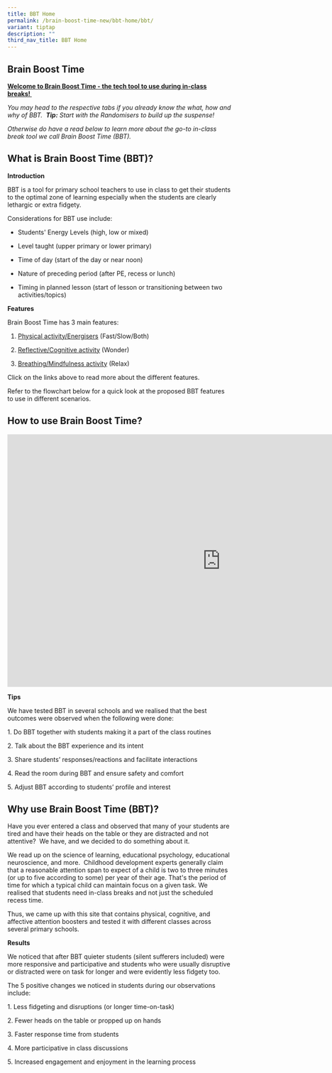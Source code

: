 ```yaml
---
title: BBT Home
permalink: /brain-boost-time-new/bbt-home/bbt/
variant: tiptap
description: ""
third_nav_title: BBT Home
---
```

<h2>Brain Boost Time</h2>
<p><strong><u>Welcome to Brain Boost Time - the tech tool to use during in-class breaks!&nbsp;</u></strong>
</p>
<p><em>You may head to the respective tabs if you already know the what, how and why of BBT.&nbsp; </em><strong><em>Tip:</em></strong><em> Start with the Randomisers to build up the suspense!</em>
</p>
<p><em>Otherwise do have a read below to learn more about the go-to in-class break tool we call Brain Boost Time (BBT).</em>
</p>
<p></p>
<h2>What is Brain Boost Time (BBT)?</h2>
<p><strong>Introduction</strong>
</p>
<p>BBT is a tool for primary school teachers to use in class to get their
students to the optimal zone of learning especially when the students are
clearly lethargic or extra fidgety.&nbsp;&nbsp;</p>
<p>Considerations for BBT use include:</p>
<ul>
<li>
<p>Students' Energy Levels (high, low or mixed)</p>
</li>
<li>
<p>Level taught (upper primary or lower primary)</p>
</li>
<li>
<p>Time of day (start of the day or near noon)</p>
</li>
<li>
<p>Nature of preceding period (after PE, recess or lunch)</p>
</li>
<li>
<p>Timing in planned lesson (start of lesson or transitioning between two
activities/topics)&nbsp;</p>
</li>
</ul>
<p></p>
<p><strong>Features</strong>
</p>
<p>Brain Boost Time has 3 main features:</p>
<ol>
<li>
<p><a href="https://docs.google.com/presentation/d/1k0JkThe4IU1JFAPkLD5RYu2ywruktFFxw_pmF4yZmCI/edit?pli=1#slide=id.gd62708cf34_0_829" class="XqQF9c" rel="noopener noreferrer nofollow" target="_blank"><u>Physical activity/Energisers</u></a> (Fast/Slow/Both)</p>
</li>
<li>
<p><a href="https://docs.google.com/presentation/d/1k0JkThe4IU1JFAPkLD5RYu2ywruktFFxw_pmF4yZmCI/edit?pli=1#slide=id.gd62708cf34_0_843" class="XqQF9c" rel="noopener noreferrer nofollow" target="_blank"><u>Reflective/Cognitive activity</u></a> (Wonder)</p>
</li>
<li>
<p><a href="https://docs.google.com/presentation/d/1k0JkThe4IU1JFAPkLD5RYu2ywruktFFxw_pmF4yZmCI/edit?pli=1#slide=id.gd62708cf34_0_854" class="XqQF9c" rel="noopener noreferrer nofollow" target="_blank"><u>Breathing/Mindfulness activity</u></a> (Relax)&nbsp;</p>
</li>
</ol>
<p>Click on the links above to read more about the different features.</p>
<p>Refer to the flowchart below for a quick look at the proposed BBT features
to use in different scenarios.</p>
<p></p>
<h2>How to use Brain Boost Time?</h2>
<div class="iframe-wrapper">
<iframe height="569" width="960" allowfullscreen="true" frameborder="0" src="https://docs.google.com/presentation/d/e/2PACX-1vTEmOFqn2P4tQdoNQ994T1I4mgPeNf6UxQAF56NTJeI46gh4zy96NgiM7CykhX3q4ogfR2uj4aP9FVc/embed?start=false&amp;loop=false&amp;delayms=3000"></iframe>
</div>
<p></p>
<p><strong>Tips</strong>
</p>
<p>We have tested BBT in several schools and we realised that the best outcomes
were observed when the following were done:</p>
<p>1. Do BBT together with students making it a part of the class routines</p>
<p>2. Talk about the BBT experience and its intent&nbsp;</p>
<p>3. Share students’ responses/reactions and facilitate interactions</p>
<p>4. Read the room during BBT and ensure safety and comfort</p>
<p>5. Adjust BBT according to&nbsp;students’ profile and interest</p>
<p></p>
<h2>Why use Brain Boost Time (BBT)?</h2>
<p>Have you ever entered a class and observed that many of your students
are tired and have their heads on the table or they are distracted and
not attentive?&nbsp; We have, and we decided to do something about it.</p>
<p>We read up on the science of learning, educational psychology, educational
neuroscience, and more.&nbsp; Childhood development experts generally claim
that a reasonable attention span to expect of a child is two to three minutes
(or up to five according to some) per year of their age. That's the period
of time for which a typical child can maintain focus on a given task. We
realised that students need in-class breaks and not just the scheduled
recess time.</p>
<p>Thus, we came up with this site that contains physical, cognitive, and
affective attention boosters and tested it with different classes across
several primary schools.</p>
<p></p>
<p><strong>Results</strong>
</p>
<p>We noticed that after BBT quieter students (silent sufferers included)
were more responsive and participative and students who were usually disruptive
or distracted were on task for longer and were evidently less fidgety too.&nbsp;</p>
<p>The 5 positive changes we noticed in students during our observations
include:&nbsp;</p>
<p>1. Less fidgeting and disruptions (or longer time-on-task)</p>
<p>2. Fewer heads on the table or propped up on hands&nbsp;&nbsp;</p>
<p>3. Faster response time from students</p>
<p>4. More participative in class discussions</p>
<p>5. Increased engagement and enjoyment in the learning process</p>
<p></p>
<p></p>
<p>
<br>
</p>